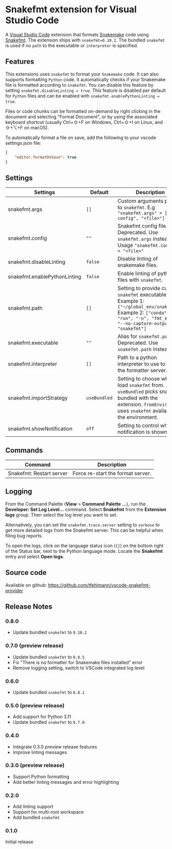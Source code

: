 # Snakefmt extension for Visual Studio Code

A [Visual Studio Code](https://code.visualstudio.com/) extension that formats [Snakemake](https://snakemake.readthedocs.io/) code using [Snakefmt](https://github.com/snakemake/snakefmt). The extension ships with `snakefmt=0.10.2`. 
The bundled `snakefmt` is used if no `path` to the executable or `interpreter` is specified.

## Features

This extensions uses `snakefmt` to format your `Snakemake` code. It can also supports formatting `Python` code.
It automatically checks if your Snakemake file is formatted according to `snakefmt`.
You can disable this feature by setting `snakefmt.disableLinting = true`. This feature is disabled per default for `Python` files and can be enabled with `snakefmt.enablePythonLinting = true`.

Files or code chunks can be formatted on-demand by right clicking in the document and
selecting "Format Document", or by using the associated keyboard shortcut
(usually Ctrl+⇧+F on Windows, Ctrl+⇧+I on Linux, and ⇧+⌥+F on macOS).

To automatically format a file on save, add the following to your
vscode settings.json file:

```json
{
    "editor.formatOnSave": true
}
```

## Settings

| Settings                         | Default      | Description                                                                                                                                                                                                                                                              |
| -------------------------------- | ------------ | ------------------------------------------------------------------------------------------------------------------------------------------------------------------------------------------------------------------------------------------------------------------------ |
| snakefmt.args             | `[]`         | Custom arguments passed to `snakefmt`. E.g `"snakefmt.args" = ["--config", "<file>"]` |
| snakefmt.config           | `""`         | Snakefmt config file. Deprecated. Use `snakefmt.args` instead. Usage `"snakefmt.config" = "<file>"` |
| snakefmt.disableLinting   | `false`         | Disable linting of snakemake files. |
| snakefmt.enablePythonLinting   | `false`    | Enable linting of python files with `snakefmt`. |
| snakefmt.path             | `[]`         | Setting to provide custom `snakefmt` executable. Example 1: `["~/global_env/snakefmt"]` Example 2: `["conda", "run", "-n", "fmt_env", "--no-capture-output", "snakefmt"]` |
| snakefmt.executable       | `""`         | Alias for `snakefmt.path`. Deprecated. Use `snakefmt.path` instead. |
| snakefmt.interpreter      | `[]`         | Path to a python interpreter to use to run the formatter server.                                                                                                                                                                                                            |
| snakefmt.importStrategy   | `useBundled` | Setting to choose where to load `snakefmt` from. `useBundled` picks snakefmt bundled with the extension. `fromEnvironment` uses `snakefmt` available in the environment.                                                                                                          |
| snakefmt.showNotification | `off`        | Setting to control when a notification is shown.                                                                                                                                                                                                                         |

## Commands

| Command                  | Description                       |
| ------------------------ | --------------------------------- |
| Snakefmt: Restart server | Force re-start the format server. |

## Logging

From the Command Palette (**View** > **Command Palette ...**), run the **Developer: Set Log Level...** command. Select **Snakefmt** from the **Extension logs** group. Then select the log level you want to set.

Alternatively, you can set the `snakefmt.trace.server` setting to `verbose` to get more detailed logs from the Snakefmt server. This can be helpful when filing bug reports.

To open the logs, click on the language status icon (`{}`) on the bottom right of the Status bar, next to the Python language mode. Locate the **Snakefmt** entry and select **Open logs**.


## Source code
Available on github: https://github.com/tfehlmann/vscode-snakefmt-provider


## Release Notes

### 0.8.0
- Update bundled `snakefmt` to `0.10.2`

### 0.7.0 (preview release)
- Update bundled `snakefmt` to `0.8.5`
- Fix "There is no formatter for Snakemake files installed" error
- Remove logging setting, switch to VSCode integrated log level

### 0.6.0
- Update bundled `snakefmt` to `0.8.1`

### 0.5.0 (preview release)
- Add support for Python 3.11
- Update bundled `snakefmt` to `0.7.0`

### 0.4.0
- Integrate 0.3.0 preview release features
- Improve linting messages

### 0.3.0 (preview release)
- Support Python formatting
- Add better linting messages and error highlighting

### 0.2.0
- Add linting support
- Support for multi-root workspace
- Add bundled `snakefmt`

### 0.1.0

Initial release

